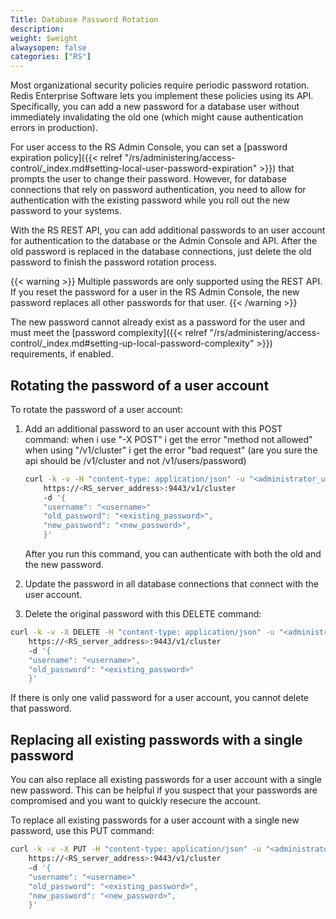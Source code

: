 ```yaml
---
Title: Database Password Rotation
description:
weight: $weight
alwaysopen: false
categories: ["RS"]
---
```

Most organizational security policies require periodic password rotation.
Redis Enterprise Software lets you implement these policies using its API.
Specifically, you can add a new password for a database user without immediately invalidating the old one (which might cause authentication errors in production).

For user access to the RS Admin Console,
you can set a [password expiration policy]({{< relref "/rs/administering/access-control/_index.md#setting-local-user-password-expiration" >}}) that prompts the user to change their password.
However, for database connections that rely on password authentication,
you need to allow for authentication with the existing password while you roll out the new password to your systems.

With the RS REST API, you can add additional passwords to an user account for authentication to the database or the Admin Console and API.
After the old password is replaced in the database connections,
just delete the old password to finish the password rotation process.

{{< warning >}}
Multiple passwords are only supported using the REST API.
If you reset the password for a user in the RS Admin Console,
the new password replaces all other passwords for that user.
{{< /warning >}}

The new password cannot already exist as a password for the user and must meet the [password complexity]({{< relref "/rs/administering/access-control/_index.md#setting-up-local-password-complexity" >}}) requirements, if enabled.

## Rotating the password of a user account

To rotate the password of a user account:

1. Add an additional password to an user account with this POST command:
when i use "-X POST" i get the error "method not allowed"
when using "/v1/cluster" i get the error "bad request"  (are you sure the api should be /v1/cluster and not /v1/users/password)

    ```sh
    curl -k -v -H "content-type: application/json" -u "<administrator_user>:<password>"
        https://<RS_server_address>:9443/v1/cluster
        -d '{
        "username": "<username>"
        "old_password": "<existing_password>",
        "new_password": "<new_password>",
        }'
    ```

    After you run this command, you can authenticate with both the old and the new password.

1. Update the password in all database connections that connect with the user account.
1. Delete the original password with this DELETE command:

```sh
curl -k -v -X DELETE -H "content-type: application/json" -u "<administrator_user>:<password>"
    https://<RS_server_address>:9443/v1/cluster
    -d '{
    "username": "<username>",
    "old_password": "<existing_password>"
    }'
```

If there is only one valid password for a user account, you cannot delete that password.

## Replacing all existing passwords with a single password

You can also replace all existing passwords for a user account with a single new password.
This can be helpful if you suspect that your passwords are compromised and you want to quickly resecure the account.

To replace all existing passwords for a user account with a single new password, use this PUT command:

```sh
curl -k -v -X PUT -H "content-type: application/json" -u "<administrator_user>:<password>"
    https://<RS_server_address>:9443/v1/cluster
    -d '{
    "username": "<username>"
    "old_password": "<existing_password>",
    "new_password": "<new_password>",
    }'
```
